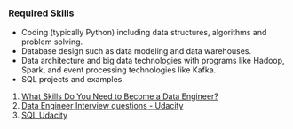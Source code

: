 ### Required Skills
- Coding (typically Python) including data structures, algorithms and problem solving.
- Database design such as data modeling and data warehouses.
- Data architecture and big data technologies with programs like Hadoop, Spark, and event processing technologies like Kafka.
- SQL projects and examples.

1. [What Skills Do You Need to Become a Data Engineer?](https://www.springboard.com/library/data-engineering/skills/)
2. [Data Engineer Interview questions - Udacity](https://www.udacity.com/blog/2021/04/how-to-prepare-for-data-engineer-interview-questions.html)
3. [SQL Udacity](https://www.udacity.com/blog/2021/05/sql-structured-query-language-hub.html)
